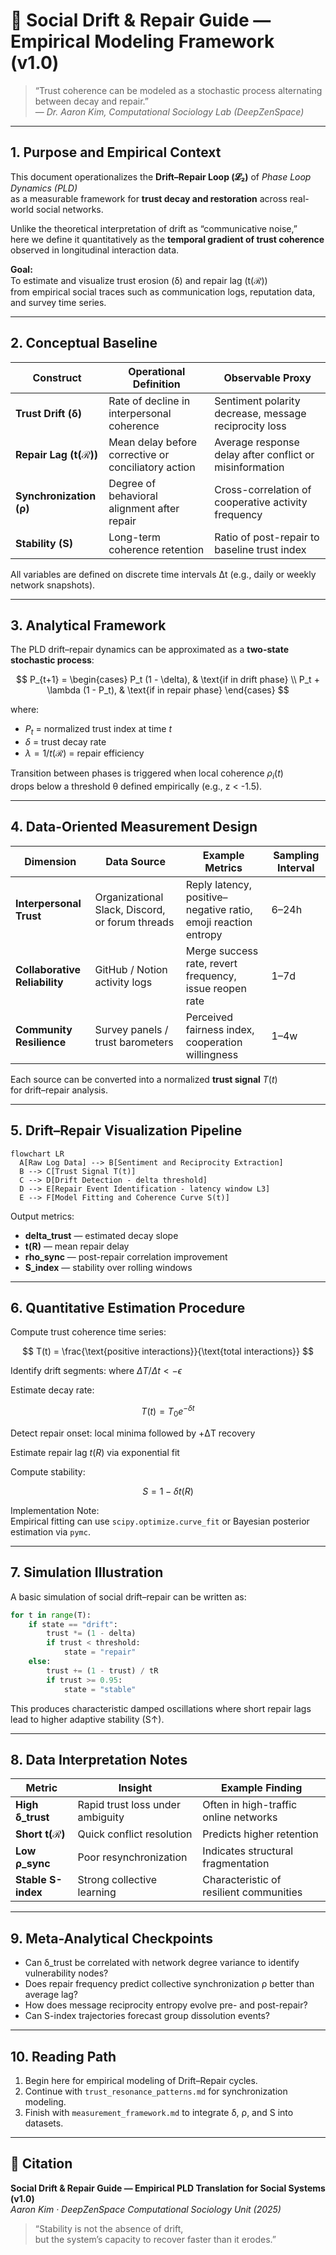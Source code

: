# 🔄 Social Drift & Repair Guide — Empirical Modeling Framework (v1.0)

> “Trust coherence can be modeled as a stochastic process alternating between decay and repair.”  
> — *Dr. Aaron Kim, Computational Sociology Lab (DeepZenSpace)*

---

## 1. Purpose and Empirical Context

This document operationalizes the **Drift–Repair Loop (𝓛₂)** of *Phase Loop Dynamics (PLD)*  
as a measurable framework for **trust decay and restoration** across real-world social networks.

Unlike the theoretical interpretation of drift as “communicative noise,”  
here we define it quantitatively as the **temporal gradient of trust coherence**  
observed in longitudinal interaction data.

**Goal:**  
To estimate and visualize trust erosion (δ) and repair lag (t(ℛ))  
from empirical social traces such as communication logs, reputation data, and survey time series.

---

## 2. Conceptual Baseline

| Construct | Operational Definition | Observable Proxy |
|------------|------------------------|------------------|
| **Trust Drift (δ)** | Rate of decline in interpersonal coherence | Sentiment polarity decrease, message reciprocity loss |
| **Repair Lag (t(ℛ))** | Mean delay before corrective or conciliatory action | Average response delay after conflict or misinformation |
| **Synchronization (ρ)** | Degree of behavioral alignment after repair | Cross-correlation of cooperative activity frequency |
| **Stability (S)** | Long-term coherence retention | Ratio of post-repair to baseline trust index |

All variables are defined on discrete time intervals Δt (e.g., daily or weekly network snapshots).

---

## 3. Analytical Framework

The PLD drift–repair dynamics can be approximated as a **two-state stochastic process**:

$$
P_{t+1} =
\begin{cases}
P_t (1 - \delta), & \text{if in drift phase} \\
P_t + \lambda (1 - P_t), & \text{if in repair phase}
\end{cases}
$$

where:
- $P_t$ = normalized trust index at time *t*  
- $\delta$ = trust decay rate  
- $\lambda = 1/t(ℛ)$ = repair efficiency  

Transition between phases is triggered when local coherence $\rho_i(t)$  
drops below a threshold θ defined empirically (e.g., z < -1.5).

---

## 4. Data-Oriented Measurement Design

| Dimension | Data Source | Example Metrics | Sampling Interval |
|------------|-------------|-----------------|------------------|
| **Interpersonal Trust** | Organizational Slack, Discord, or forum threads | Reply latency, positive–negative ratio, emoji reaction entropy | 6–24h |
| **Collaborative Reliability** | GitHub / Notion activity logs | Merge success rate, revert frequency, issue reopen rate | 1–7d |
| **Community Resilience** | Survey panels / trust barometers | Perceived fairness index, cooperation willingness | 1–4w |

Each source can be converted into a normalized **trust signal** $T(t)$  
for drift–repair analysis.

---

## 5. Drift–Repair Visualization Pipeline

```mermaid
flowchart LR
  A[Raw Log Data] --> B[Sentiment and Reciprocity Extraction]
  B --> C[Trust Signal T(t)]
  C --> D[Drift Detection - delta threshold]
  D --> E[Repair Event Identification - latency window L3]
  E --> F[Model Fitting and Coherence Curve S(t)]
```

Output metrics:

- **delta_trust** — estimated decay slope  
- **t(R)** — mean repair delay  
- **rho_sync** — post-repair correlation improvement  
- **S_index** — stability over rolling windows

---

## 6. Quantitative Estimation Procedure

Compute trust coherence time series:

$$
T(t) = \frac{\text{positive interactions}}{\text{total interactions}}
$$

Identify drift segments: where $\Delta T/\Delta t < -\epsilon$

Estimate decay rate:

$$
T(t) = T_0 e^{-\delta t}
$$

Detect repair onset: local minima followed by +ΔT recovery

Estimate repair lag $t(R)$ via exponential fit

Compute stability:

$$
S = 1 - \delta t(R)
$$

Implementation Note:  
Empirical fitting can use `scipy.optimize.curve_fit` or Bayesian posterior estimation via `pymc`.

---

## 7. Simulation Illustration

A basic simulation of social drift–repair can be written as:

```python
for t in range(T):
    if state == "drift":
        trust *= (1 - delta)
        if trust < threshold:
            state = "repair"
    else:
        trust += (1 - trust) / tR
        if trust >= 0.95:
            state = "stable"
```

This produces characteristic damped oscillations where short repair lags lead to higher adaptive stability (S↑).

---

## 8. Data Interpretation Notes

| Metric | Insight | Example Finding |
|---------|----------|----------------|
| **High δ_trust** | Rapid trust loss under ambiguity | Often in high-traffic online networks |
| **Short t(ℛ)** | Quick conflict resolution | Predicts higher retention |
| **Low ρ_sync** | Poor resynchronization | Indicates structural fragmentation |
| **Stable S-index** | Strong collective learning | Characteristic of resilient communities |

---

## 9. Meta-Analytical Checkpoints

- Can δ_trust be correlated with network degree variance to identify vulnerability nodes?  
- Does repair frequency predict collective synchronization ρ better than average lag?  
- How does message reciprocity entropy evolve pre- and post-repair?  
- Can S-index trajectories forecast group dissolution events?

---

## 10. Reading Path

1. Begin here for empirical modeling of Drift–Repair cycles.  
2. Continue with `trust_resonance_patterns.md` for synchronization modeling.  
3. Finish with `measurement_framework.md` to integrate δ, ρ, and S into datasets.

---

## 📘 Citation

**Social Drift & Repair Guide — Empirical PLD Translation for Social Systems (v1.0)**  
_Aaron Kim · DeepZenSpace Computational Sociology Unit (2025)_

> “Stability is not the absence of drift,  
> but the system’s capacity to recover faster than it erodes.”
